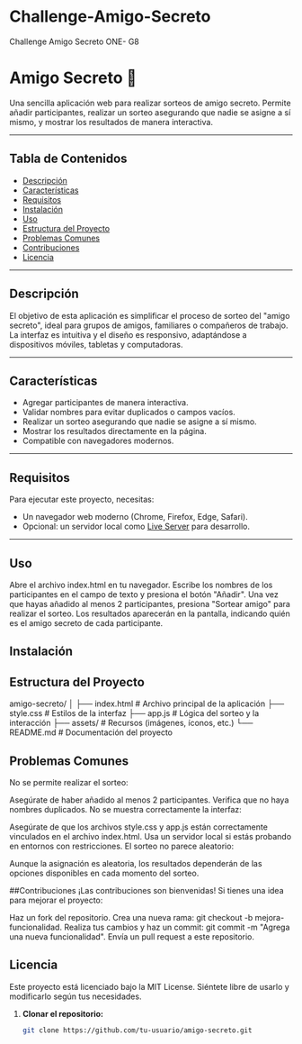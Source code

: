 # Challenge-Amigo-Secreto
Challenge Amigo Secreto ONE- G8 
# Amigo Secreto 🎁

Una sencilla aplicación web para realizar sorteos de amigo secreto. Permite añadir participantes, realizar un sorteo asegurando que nadie se asigne a sí mismo, y mostrar los resultados de manera interactiva.

---

## Tabla de Contenidos

- [Descripción](#descripción)
- [Características](#características)
- [Requisitos](#requisitos)
- [Instalación](#instalación)
- [Uso](#uso)
- [Estructura del Proyecto](#estructura-del-proyecto)
- [Problemas Comunes](#problemas-comunes)
- [Contribuciones](#contribuciones)
- [Licencia](#licencia)

---

## Descripción

El objetivo de esta aplicación es simplificar el proceso de sorteo del "amigo secreto", ideal para grupos de amigos, familiares o compañeros de trabajo. La interfaz es intuitiva y el diseño es responsivo, adaptándose a dispositivos móviles, tabletas y computadoras.

---

## Características

- Agregar participantes de manera interactiva.
- Validar nombres para evitar duplicados o campos vacíos.
- Realizar un sorteo asegurando que nadie se asigne a sí mismo.
- Mostrar los resultados directamente en la página.
- Compatible con navegadores modernos.

---

## Requisitos

Para ejecutar este proyecto, necesitas:

- Un navegador web moderno (Chrome, Firefox, Edge, Safari).
- Opcional: un servidor local como [Live Server](https://marketplace.visualstudio.com/items?itemName=ritwickdey.LiveServer) para desarrollo.

---
## Uso
Abre el archivo index.html en tu navegador.
Escribe los nombres de los participantes en el campo de texto y presiona el botón "Añadir".
Una vez que hayas añadido al menos 2 participantes, presiona "Sortear amigo" para realizar el sorteo.
Los resultados aparecerán en la pantalla, indicando quién es el amigo secreto de cada participante.
## Instalación

## Estructura del Proyecto
amigo-secreto/
│
├── index.html       # Archivo principal de la aplicación
├── style.css        # Estilos de la interfaz
├── app.js           # Lógica del sorteo y la interacción
├── assets/          # Recursos (imágenes, íconos, etc.)
└── README.md        # Documentación del proyecto

## Problemas Comunes
No se permite realizar el sorteo:

Asegúrate de haber añadido al menos 2 participantes.
Verifica que no haya nombres duplicados.
No se muestra correctamente la interfaz:

Asegúrate de que los archivos style.css y app.js están correctamente vinculados en el archivo index.html.
Usa un servidor local si estás probando en entornos con restricciones.
El sorteo no parece aleatorio:

Aunque la asignación es aleatoria, los resultados dependerán de las opciones disponibles en cada momento del sorteo.

##Contribuciones
¡Las contribuciones son bienvenidas! Si tienes una idea para mejorar el proyecto:

Haz un fork del repositorio.
Crea una nueva rama: git checkout -b mejora-funcionalidad.
Realiza tus cambios y haz un commit: git commit -m "Agrega una nueva funcionalidad".
Envía un pull request a este repositorio.

## Licencia
Este proyecto está licenciado bajo la MIT License. Siéntete libre de usarlo y modificarlo según tus necesidades.


1. **Clonar el repositorio:**

   ```bash
   git clone https://github.com/tu-usuario/amigo-secreto.git
